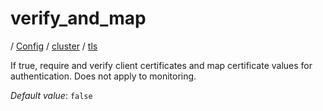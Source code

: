 # verify_and_map

/ [Config](../../..) / [cluster](../..) / [tls](..) 

If true, require and verify client certificates and map certificate values for authentication. Does not apply to monitoring.

*Default value*: `false`
